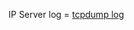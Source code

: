 IP Server log = [tcpdump log](https://drive.google.com/file/d/1O0lQv-HjulamC4B0B8q_j3y1alcE88jD/view?usp=sharing)</br>


